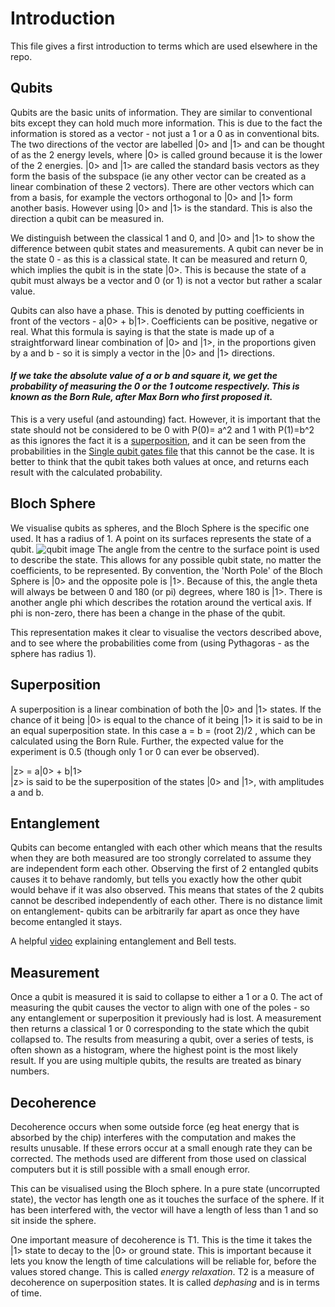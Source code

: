 # Introduction
This file gives a first introduction to terms which are used elsewhere in the repo.

## Qubits
Qubits are the basic units of information. They are similar to conventional bits except they can hold much more information. This is due to the fact the information is stored as a vector - not just a 1 or a 0 as in conventional bits. The two  directions of the vector are labelled |0> and |1> and can be thought of as the 2 energy levels, where |0> is called ground because it is the lower of the 2 energies. |0> and |1> are called the standard basis vectors as they form the basis of the subspace (ie any other vector can be created as a linear combination of these 2 vectors). There are other vectors which can from a basis, for example the vectors orthogonal to |0> and |1> form another basis. However using |0> and |1> is the standard. This is also the direction a qubit can be measured in.

We distinguish between the classical 1 and 0, and |0> and |1> to show the difference between qubit states and measurements. A qubit can never be in the state 0 - as this is a classical state. It can be measured and return 0, which implies the qubit is in the state |0>. This is because the state of a qubit must always be a vector and 0 (or 1) is not a vector but rather a scalar value.

Qubits can also have a phase. This is denoted by putting coefficients in front of the vectors - a|0> + b|1>. Coefficients can be positive, negative or real.
What this formula is saying is that the state is made up of a straightforward linear combination of |0> and |1>, in the proportions given by a and b - so it is simply a vector in the |0> and |1> directions.

#### *If we take the absolute value of a or b and square it, we get the probability of measuring the 0 or the 1 outcome respectively. This is known as the Born Rule, after Max Born who first proposed it.*

This is a very useful (and astounding) fact. However, it is important that the state should not be considered to be 0 with P(0)= a^2 and 1 with P(1)=b^2 as this ignores the fact it is a [superposition](#superposition), and it can be seen from the probabilities in the [Single qubit gates file](Notes/SingleQubitGates.md) that this cannot be the case. It is better to think that the qubit takes both values at once, and returns each result with the calculated probability.


## Bloch Sphere
We visualise qubits as spheres, and the Bloch Sphere is the specific one used. It has a radius of 1. A point on its surfaces represents the state of a qubit.
![qubit image](https://en.wikipedia.org/wiki/Bloch_sphere#/media/File:Bloch_sphere.svg)
The angle from the centre to the surface point is used to describe the state. This allows for any possible qubit state, no matter the coefficients, to be represented. By convention, the 'North Pole' of the Bloch Sphere is |0> and the opposite pole is |1>. Because of this, the angle theta will always be between 0 and 180 (or pi) degrees, where 180 is |1>. There is another angle phi which describes the rotation around the vertical axis. If phi is non-zero, there has been a change in the phase of the qubit.

This representation makes it clear to visualise the vectors described above, and to see where the probabilities come from (using Pythagoras - as the sphere has radius 1).


## Superposition
A superposition is a linear combination of both the |0> and |1> states. If the chance of it being |0> is equal to the chance of it being |1> it is said to be in an equal superposition state. In this case a = b = (root 2)/2 , which can be calculated using the Born Rule. Further, the expected value for the experiment is 0.5 (though only 1 or 0 can ever be observed).

|z> = a|0> + b|1> \
|z> is said to be the superposition of the states |0> and |1>, with amplitudes a and b.

## Entanglement
Qubits can become entangled with each other which means that the results when they are both measured are too strongly correlated to assume they are independent form each other. Observing the first of 2 entangled qubits causes it to behave randomly, but tells you exactly how the other qubit would behave if it was also observed. This means that states of the 2 qubits cannot be described independently of each other. There is no distance limit on entanglement- qubits can be arbitrarily far apart as once they have become entangled it stays.

A helpful [video](https://www.youtube.com/watch?v=ZuvK-od647c) explaining entanglement and Bell tests.


## Measurement
Once a qubit is measured it is said to collapse to either a 1 or a 0. The act of measuring the qubit causes the vector to align with one of the poles - so any entanglement or superposition it previously had is lost. A measurement then returns a classical 1 or 0 corresponding to the state which the qubit collapsed to. The results from measuring a qubit, over a series of tests, is often shown as a histogram, where the highest point is the most likely result. If you are using multiple qubits, the results are treated as binary numbers.

## Decoherence
Decoherence occurs when some outside force (eg heat energy that is absorbed by the chip) interferes with the computation and makes the results unusable. If these errors occur at a small enough rate they can be corrected. The methods used are different from those used on classical computers but it is still possible with a small enough error.

This can be visualised using the Bloch sphere. In a pure state (uncorrupted state), the vector has length one as it touches the surface of the sphere. If it has been interfered with, the vector will have a length of less than 1 and so sit inside the sphere.

One important measure of decoherence is T1. This is the time it takes the |1> state to decay to the |0> or ground state. This is important because it lets you know the length of time calculations will be reliable for, before the values stored change. This is called *energy relaxation*. T2 is a measure of decoherence on superposition states. It is called *dephasing* and is in terms of time.
